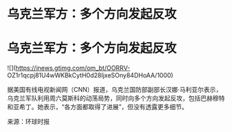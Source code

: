 # 乌克兰军方：多个方向发起反攻

# 乌克兰军方：多个方向发起反攻

![](https://inews.gtimg.com/om_bt/OORRV-
OZ1r1qcpj81U4wWKBkCytH0d28IjxeSOny84DHoAA/1000)

据美国有线电视新闻网（CNN）报道，乌克兰国防部副部长汉娜·马利亚尔表示，乌克兰军队利用周六莫斯科的动荡局势，同时向多个方向发起反攻，包括巴赫穆特和亚希丁。她表示，“各方面都取得了进展”，但没有透露更多细节。

来源：环球时报


